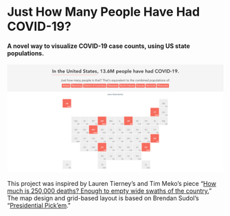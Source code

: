 # Just How Many People Have Had COVID-19?

#### A novel way to visualize COVID-19 case counts, using US state populations. 

[![Thumbnail](https://raw.githubusercontent.com/connorrothschild/how-many-people/master/img/thumbnail.png)](https://connorrothschild.github.io/how-many-people/)

This project was inspired by Lauren Tierney’s and Tim Meko’s piece “[How much is 250,000 deaths? Enough to empty wide swaths of the country.](https://www.washingtonpost.com/health/2020/11/20/250000-covid-deaths-map/?arc404=true)” The map design and grid-based layout is based on Brendan Sudol’s “[Presidential Pick’em](https://brendansudol.com/electoral-map-viz/#)."